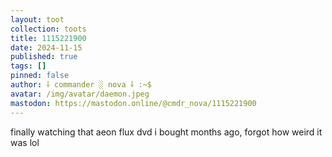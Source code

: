 ```yaml
---
layout: toot
collection: toots
title: 1115221900
date: 2024-11-15
published: true
tags: []
pinned: false
author: ⸸ commander ░ nova ⸸ :~$
avatar: /img/avatar/daemon.jpeg
mastodon: https://mastodon.online/@cmdr_nova/1115221900
---
```


finally watching that aeon flux dvd i bought months ago, forgot how weird it was lol
